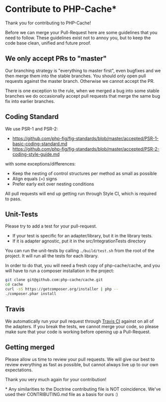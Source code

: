 # Contribute to PHP-Cache*

Thank you for contributing to PHP-Cache!

Before we can merge your Pull-Request here are some guidelines that you need to follow.
These guidelines exist not to annoy you, but to keep the code base clean,
unified and future proof.

## We only accept PRs  to "master"

Our branching strategy is "everything to master first", even
bugfixes and we then merge them into the stable branches. You should only 
open pull requests against the master branch. Otherwise we cannot accept the PR.

There is one exception to the rule, when we merged a bug into some stable branches
we do occasionally accept pull requests that merge the same bug fix into earlier
branches.

## Coding Standard

We use PSR-1 and PSR-2:

* https://github.com/php-fig/fig-standards/blob/master/accepted/PSR-1-basic-coding-standard.md
* https://github.com/php-fig/fig-standards/blob/master/accepted/PSR-2-coding-style-guide.md

with some exceptions/differences:

* Keep the nesting of control structures per method as small as possible
* Align equals (=) signs
* Prefer early exit over nesting conditions

All pull requests will end up getting run through Style CI, which is required to pass.

## Unit-Tests

Please try to add a test for your pull-request.

* If your test is specific for an adapter/library, but it in the library tests.
* If it is adapter agnostic, put it in the src/IntegrationTests directory

You can run the unit-tests by calling `./build/test.sh` from the root of the project.
It will run all the tests for each library.

In order to do that, you will need a fresh copy of php-cache/cache, and you
will have to run a composer installation in the project:

```sh
git clone git@github.com:php-cache/cache.git
cd cache
curl -sS https://getcomposer.org/installer | php --
./composer.phar install
```

## Travis

We automatically run your pull request through [Travis CI](http://www.travis-ci.org)
against on all of the adapters. If you break the tests, we cannot merge your code,
so please make sure that your code is working before opening up a Pull-Request.

## Getting merged

Please allow us time to review your pull requests. We will give our best to review
everything as fast as possible, but cannot always live up to our own expectations.

Thank you very much again for your contribution!

\* Any similarities to the Doctrine contributing file is NOT coincidence. We've used their CONTRIBUTING.md file as a basis for ours :)

